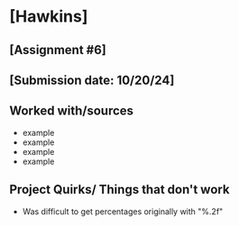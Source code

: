 # [Hawkins]
## [Assignment #6]
## [Submission date: 10/20/24]
## Worked with/sources 
* example
* example
* example
* example
## Project Quirks/ Things that don't work
* Was difficult to get percentages originally with "%.2f"
